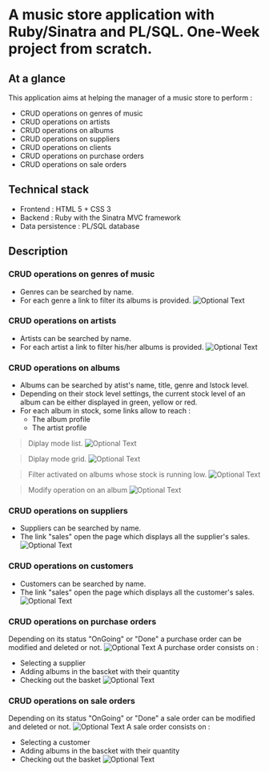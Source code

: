 # A music store application with Ruby/Sinatra and PL/SQL. One-Week project from scratch.

## At a glance
This application aims at helping the manager of a music store to perform :
- CRUD operations on genres of music
- CRUD operations on artists
- CRUD operations on albums
- CRUD operations on suppliers
- CRUD operations on clients
- CRUD operations on purchase orders
- CRUD operations on sale orders


## Technical stack

- Frontend : HTML 5 + CSS 3
- Backend : Ruby with the Sinatra MVC framework
- Data persistence : PL/SQL database

## Description

### CRUD operations on genres of music
- Genres can be searched by name.
- For each genre a link to filter its albums is provided.
![Optional Text](./documentation/5_screenshots/genres.png)

### CRUD operations on artists
- Artists can be searched by name.
- For each artist a link to filter his/her albums is provided.
![Optional Text](./documentation/5_screenshots/artists.png)

### CRUD operations on albums
- Albums can be searched by atist's name, title, genre and lstock level.
- Depending on their stock level settings, the current stock level of an album can be either displayed in green, yellow or red.
- For each album in stock, some links allow to reach :
  - The album profile
  - The artist profile
  
> Diplay mode list.
![Optional Text](./documentation/5_screenshots/albums_in_stock.png)

> Diplay mode grid.
![Optional Text](./documentation/5_screenshots/albums_grid_presentation.png)

> Filter activated on albums whose stock is running low.
![Optional Text](./documentation/5_screenshots/albums_low_in_stock.png)

> Modify operation on an album
![Optional Text](./documentation/5_screenshots/album_modification.png)

### CRUD operations on suppliers
- Suppliers can be searched by name.
- The link "sales" open the page which displays all the supplier's sales. 
![Optional Text](./documentation/5_screenshots/suppliers.png)

### CRUD operations on customers
- Customers can be searched by name.
- The link "sales" open the page which displays all the customer's sales. 
![Optional Text](./documentation/5_screenshots/customers.png)

### CRUD operations on purchase orders
Depending on its status "OnGoing" or "Done" a purchase order can be modified and deleted or not.
![Optional Text](./documentation/5_screenshots/purchase_order_list.png)
A purchase order consists on : 
- Selecting a supplier
- Adding albums in the bascket with their quantity
- Checking out the basket
![Optional Text](./documentation/5_screenshots/purchase_order_modification.png)

### CRUD operations on sale orders
Depending on its status "OnGoing" or "Done" a sale order can be modified and deleted or not.
![Optional Text](./documentation/5_screenshots/sales_orders_list.png)
A sale order consists on : 
- Selecting a customer
- Adding albums in the bascket with their quantity
- Checking out the basket
![Optional Text](./documentation/5_screenshots/sale_order_modification.png)
